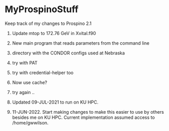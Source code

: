 # MyProspinoStuff

Keep track of my changes to Prospino 2.1

1. Update mtop to 172.76 GeV in Xvital.f90

2. New main program that reads parameters from the command line

3. directory with the CONDOR configs used at Nebraska

4. try with PAT

5. try with credential-helper too

6. Now use cache?

7. try again ..

8. Updated 09-JUL-2021 to run on KU HPC.

9. 11-JUN-2022.
   Start making changes to make this easier to use by 
   others besides me on KU HPC. Current implementation assumed 
   access to /home/gwwilson.

